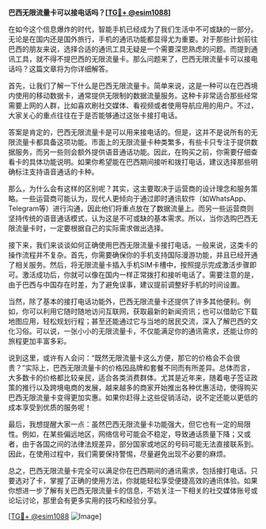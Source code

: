 **巴西无限流量卡可以接电话吗？[[TG💪+ @esim1088](https://t.me/s/esim1088)]**

在如今这个信息爆炸的时代，智能手机已经成为了我们生活中不可或缺的一部分。无论是在国内还是国外旅行，手机的通讯功能都显得尤为重要。对于那些计划前往巴西的朋友来说，选择合适的通讯工具无疑是一个需要深思熟虑的问题。而提到通讯工具，就不得不提巴西的无限流量卡。那么问题来了，巴西无限流量卡可以接电话吗？这篇文章将为你详细解答。

首先，让我们了解一下什么是巴西无限流量卡。简单来说，这是一种可以在巴西境内使用的移动数据卡，通常提供无限制的数据流量服务。这种卡非常适合那些经常需要上网的人群，比如喜欢刷社交媒体、看视频或者使用导航应用的用户。不过，大家关心的重点往往在于是否能够通过这张卡接打电话。

答案是肯定的，巴西无限流量卡是可以用来接电话的。但是，这并不是说所有的无限流量卡都具备这项功能。市面上的无限流量卡种类繁多，有些卡只专注于提供数据服务，而另一些则会额外提供语音通话功能。因此，在购买之前，你需要仔细查看卡的具体功能说明。如果你希望能在巴西期间接听和拨打电话，建议选择那些明确标注支持语音通话的卡种。

那么，为什么会有这样的区别呢？其实，这主要取决于运营商的设计理念和服务策略。一些运营商可能认为，现代人更倾向于通过即时通讯软件（如WhatsApp、Telegram等）进行沟通，因此他们将重点放在了数据流量上。而另一些运营商则坚持传统的语音通话模式，认为这是不可或缺的基本需求。所以，当你选购巴西无限流量卡时，一定要根据自己的实际需求做出选择。

接下来，我们来谈谈如何正确使用巴西无限流量卡接打电话。一般来说，这类卡的操作流程并不复杂。首先，你需要确保你的手机支持国际漫游功能，并且已经开通了相关服务。然后，将无限流量卡插入手机SIM卡槽中，按照提示完成激活步骤即可。激活成功后，你就可以像在国内一样正常拨打和接听电话了。需要注意的是，由于巴西与中国存在时差，为了避免误事，建议提前调整好手机的时间设置。

当然，除了基本的接打电话功能外，巴西无限流量卡还提供了许多其他便利。例如，你可以利用它随时随地访问互联网，获取最新的新闻资讯；也可以借助它下载地图应用，轻松规划行程；甚至还能通过它与当地的居民交流，深入了解巴西的文化习俗。可以说，一张小小的无限流量卡，不仅能满足你的通讯需求，还能让你的旅程更加丰富多彩。

说到这里，或许有人会问：“既然无限流量卡这么方便，那它的价格会不会很贵？”实际上，巴西无限流量卡的价格因品牌和套餐不同而有所差异。总体而言，大多数卡的价格都比较亲民，适合各类消费群体。尤其是近年来，随着电子签证政策的推行以及跨境电商的发展，越来越多的商家开始推出各种优惠活动，使得购买巴西无限流量卡变得更加实惠。如果你赶得上这些促销活动，说不定还能以更低的成本享受到优质的服务呢！

最后，我想提醒大家一点：虽然巴西无限流量卡功能强大，但它也有一定的局限性。例如，在某些偏远地区，网络信号可能会不稳定，导致通话质量下降；又或者，由于各国之间的法律法规差异，部分国家或地区的号码可能无法直接联系到。因此，在使用过程中，我们需要保持警惕，尽量避免出现不必要的麻烦。

总之，巴西无限流量卡完全可以满足你在巴西期间的通讯需求，包括接打电话。只要选对了卡，掌握了正确的使用方法，你就能轻松享受便捷高效的通讯体验。如果你想进一步了解有关巴西无限流量卡的信息，不妨关注一下相关的社交媒体账号或论坛讨论，那里会有更多实用的技巧和经验分享。

[[TG💪+ @esim1088](https://t.me/s/esim1088) ![Image](https://i.postimg.cc/4NQfJmqS/Snipaste-2025-05-13-00-14-12.png)]